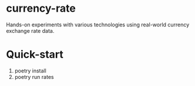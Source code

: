 # currency-rate
Hands-on experiments with various technologies using real-world currency exchange rate data.

# Quick-start
1. poetry install
2. poetry run rates
